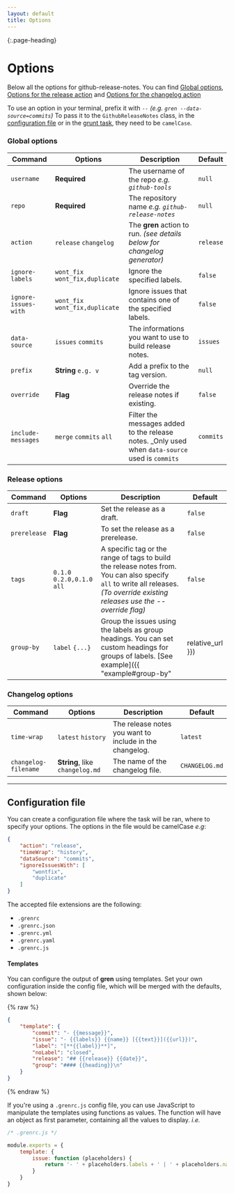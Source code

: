 ```yaml
---
layout: default
title: Options
---
```


{:.page-heading}
# Options

Below all the options for github-release-notes.
You can find [Global options](#global-options), [Options for the release action](#release-options) and [Options for the changelog action](#changelog-options)

To use an option in your terminal, prefix it with `--` _(e.g. `gren --data-source=commits`)_
To pass it to the `GithubReleaseNotes` class, in the [configuration file](#configuration-file) or in the [grunt task](https://github.com/github-tools/grunt-github-release-notes), they need to be `camelCase`.

### Global options

| Command | Options | Description | Default |
| ------- | ------- | ----------- | ------- |
| `username` | **Required** | The username of the repo _e.g. `github-tools`_ | `null` |
| `repo` | **Required** | The repository name _e.g. `github-release-notes`_ | `null` |
| `action`| `release` `changelog` | The **gren** action to run. _(see details below for changelog generator)_ | `release` |
| `ignore-labels` | `wont_fix` `wont_fix,duplicate` | Ignore the specified labels. | `false` |
| `ignore-issues-with` | `wont_fix` `wont_fix,duplicate` | Ignore issues that contains one of the specified labels. | `false` |
| `data-source` | `issues` `commits` | The informations you want to use to build release notes. | `issues` |
| `prefix` | **String** `e.g. v` | Add a prefix to the tag version. | `null` |
| `override` | **Flag** | Override the release notes if existing. | `false` |
| `include-messages` | `merge` `commits` `all` | Filter the messages added to the release notes. _Only used when `data-source` used is `commits` | `commits` |

### Release options

| Command | Options | Description | Default |
| ------- | ------- | ----------- | ------- |
| `draft` | **Flag** | Set the release as a draft. | `false` |
| `prerelease` | **Flag** | To set the release as a prerelease. | `false` |
| `tags`    |   `0.1.0` `0.2.0,0.1.0` `all` |   A specific tag or the range of tags to build the release notes from. You can also specify `all` to write all releases. _(To override  existing releases use the --override flag)_ | `false` |
| `group-by` | `label` `{...}` | Group the issues using the labels as group headings. You can set custom headings for groups of labels. [See example]({{ "example#group-by" | relative_url }}) | `false` |

### Changelog options

| Command | Options | Description | Default |
| ------- | ------- | ----------- | ------- |
| `time-wrap` | `latest` `history` | The release notes you want to include in the changelog. | `latest` |
| `changelog-filename` | **String**, like `changelog.md` | The name of the changelog file. | `CHANGELOG.md` |

---

## Configuration file

You can create a configuration file where the task will be ran, where to specify your options.
The options in the file would be camelCase *e.g*:

```json
{
    "action": "release",
    "timeWrap": "history",
    "dataSource": "commits",
    "ignoreIssuesWith": [
        "wontfix",
        "duplicate"
    ]
}
```

The accepted file extensions are the following:

- `.grenrc`
- `.grenrc.json`
- `.grenrc.yml`
- `.grenrc.yaml`
- `.grenrc.js`

#### Templates

You can configure the output of **gren** using templates. Set your own configuration inside the config file, which will be merged with the defaults, shown below:

{% raw %}
```json
{
    "template": {
        "commit": "- {{message}}",
        "issue": "- {{labels}} {{name}} [{{text}}]({{url}})",
        "label": "[**{{label}}**]",
        "noLabel": "closed",
        "release": "## {{release}} {{date}}",
        "group": "#### {{heading}}\n"
    }
}
```
{% endraw %}

If you're using a `.grenrc.js` config file, you can use JavaScript to manipulate the templates using functions as values.
The function will have an object as first parameter, containing all the values to display. _i.e._

```javascript
/* .grenrc.js */

module.exports = {
    template: {
        issue: function (placeholders) {
            return '- ' + placeholders.labels + ' | ' + placeholders.name.toLowerCase();
        }
    }
}
```
